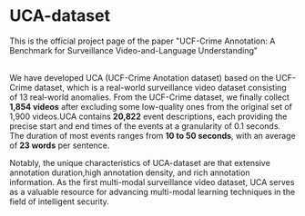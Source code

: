 # UCA-dataset
This is the official project page of the paper "UCF-Crime Annotation: A Benchmark for Surveillance Video-and-Language Understanding"
<br><br>

We have developed UCA (UCF-Crime Anotation dataset) based on the UCF-Crime dataset, which is a real-world surveillance video dataset consisting of 13 real-world anomalies. From the UCF-Crime dataset, we finally collect **1,854 videos** after excluding some low-quality ones from the original set of 1,900 videos.UCA contains **20,822** event descriptions, each providing the precise start and end times of the events at a granularity of 0.1 seconds. The duration of most events ranges from **10 to 50 seconds**, with an average of **23 words** per sentence. 

Notably, the unique characteristics of UCA-dataset are that extensive annotation duration,high annotation density, and rich annotation information. As the first multi-modal surveillance video dataset, UCA serves as a valuable resource for advancing multi-modal learning techniques in the field of intelligent security.
